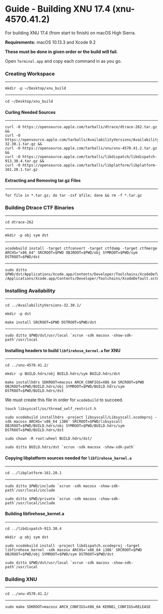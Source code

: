 # **Guide - Building XNU 17.4 (xnu-4570.41.2)**
For building XNU 17.4 (from start to finish) on macOS High Sierra.

**Requirements:** macOS 10.13.3 and Xcode 9.2

**These must be done in given order or the build will fail.**

Open `Terminal.app` and copy each command in as you go.   

### Creating Workspace
*************************************
> 
```
mkdir -p ~/Desktop/xnu_build
```
************************************
>
```
cd ~/Desktop/xnu_build
```

#### Curling Needed Sources
************************************
>
```
curl -O https://opensource.apple.com/tarballs/dtrace/dtrace-262.tar.gz && 
curl -O https://opensource.apple.com/tarballs/AvailabilityVersions/AvailabilityVersions-32.30.1.tar.gz && 
curl -O https://opensource.apple.com/tarballs/xnu/xnu-4570.41.2.tar.gz && 
curl -O https://opensource.apple.com/tarballs/libdispatch/libdispatch-913.30.4.tar.gz && 
curl -O https://opensource.apple.com/tarballs/libplatform/libplatform-161.20.1.tar.gz
```

#### Extracting and Removing tar.gz Files
************************************
>
```
for file in *.tar.gz; do tar -zxf $file; done && rm -f *.tar.gz
```

### Building Dtrace CTF Binaries
************************************
>
```
cd dtrace-262
```

************************************
>
```
mkdir -p obj sym dst
```

************************************
>
```
xcodebuild install -target ctfconvert -target ctfdump -target ctfmerge ARCHS="x86_64" SRCROOT=$PWD OBJROOT=$PWD/obj SYMROOT=$PWD/sym DSTROOT=$PWD/dst
```

************************************
>
```
sudo ditto $PWD/dst/Applications/Xcode.app/Contents/Developer/Toolchains/XcodeDefault.xctoolchain /Applications/Xcode.app/Contents/Developer/Toolchains/XcodeDefault.xctoolchain
```

### Installing Availability
************************************
>
```
cd ../AvailabilityVersions-32.30.1/
```

>
```
mkdir -p dst
```
>
```
make install SRCROOT=$PWD DSTROOT=$PWD/dst
```

************************************
>
```
sudo ditto $PWD/dst/usr/local `xcrun -sdk macosx -show-sdk-path`/usr/local
```
#### Installing headers to build `libfirehose_kernel.a` for XNU
************************************
>
```
cd ../xnu-4570.41.2/
```

>
```
mkdir -p BUILD.hdrs/obj BUILD.hdrs/sym BUILD.hdrs/dst
```

>
```
make installhdrs SDKROOT=macosx ARCH_CONFIGS=X86_64 SRCROOT=$PWD OBJROOT=$PWD/BUILD.hdrs/obj SYMROOT=$PWD/BUILD.hdrs/sym DSTROOT=$PWD/BUILD.hdrs/dst
```

We must create this file in order for `xcodebuild` to succeed.
>
```
touch libsyscall/os/thread_self_restrict.h
```

>
```
sudo xcodebuild installhdrs -project libsyscall/Libsyscall.xcodeproj -sdk macosx ARCHS='x86_64 i386' SRCROOT=$PWD/libsyscall OBJROOT=$PWD/BUILD.hdrs/obj SYMROOT=$PWD/BUILD.hdrs/sym DSTROOT=$PWD/BUILD.hdrs/dst 
```
>
```
sudo chown -R root:wheel BUILD.hdrs/dst/
```
>
```
sudo ditto BUILD.hdrs/dst `xcrun -sdk macosx -show-sdk-path`
```

#### Copying libplatform sources needed for `libfirehose_kernel.a`
************************************
> 
```
cd ../libplatform-161.20.1
```
************************************
> 
```
sudo ditto $PWD/include `xcrun -sdk macosx -show-sdk-path`/usr/local/include
```
>
```
sudo ditto $PWD/private `xcrun -sdk macosx -show-sdk-path`/usr/local/include
```

#### Building libfirehose_kernel.a
************************************
> 
```
cd ../libdispatch-913.30.4
```

> 
```
mkdir -p obj sym dst
```
> 
```
sudo xcodebuild install -project libdispatch.xcodeproj -target libfirehose_kernel -sdk macosx ARCHS='x86_64 i386' SRCROOT=$PWD OBJROOT=$PWD/obj SYMROOT=$PWD/sym DSTROOT=$PWD/dst
```
>
```
sudo ditto $PWD/dst/usr/local `xcrun -sdk macosx -show-sdk-path`/usr/local
```

### Building XNU
************************************
> 
```
cd ../xnu-4570.41.2/
```
************************************
> 
```
sudo make SDKROOT=macosx ARCH_CONFIGS=X86_64 KERNEL_CONFIGS=RELEASE
```
